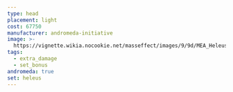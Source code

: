 ```yaml
---
type: head
placement: light
cost: 67750
manufacturer: andromeda-initiative
image: >-
  https://vignette.wikia.nocookie.net/masseffect/images/9/9d/MEA_Heleus_Defender_Helmet.png/revision/latest/scale-to-width-down/350?cb=20180509212343
tags:
  - extra_damage
  - set_bonus
andromeda: true
set: heleus
---
```

